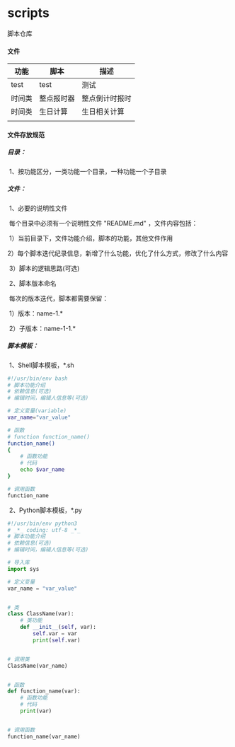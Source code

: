 # scripts
脚本仓库



#### 文件

| 功能   | 脚本       | 描述           |
| ------ | ---------- | -------------- |
| test   | test       | 测试           |
| 时间类 | 整点报时器 | 整点倒计时报时 |
| 时间类 | 生日计算   | 生日相关计算   |
|        |            |                |



#### 文件存放规范

##### 目录：

​	1、按功能区分，一类功能一个目录，一种功能一个子目录

##### 文件：

​	1、必要的说明性文件

​		每个目录中必须有一个说明性文件 "README.md" ，文件内容包括：

​		1）当前目录下，文件功能介绍，脚本的功能，其他文件作用

​		2）每个脚本迭代纪录信息，新增了什么功能，优化了什么方式，修改了什么内容

​		3）脚本的逻辑思路(可选)

​	2、脚本版本命名

​		每次的版本迭代，脚本都需要保留：

​		1）版本：name-1.*

​		2）子版本：name-1-1.*



##### 脚本模板：

​	1、Shell脚本模板，*.sh

```sh
#!/usr/bin/env bash
# 脚本功能介绍
# 依赖信息(可选)
# 编辑时间，编辑人信息等(可选)

# 定义变量(variable)
var_name="var_value"

# 函数
# function function_name()
function_name()
{
    # 函数功能
    # 代码
    echo $var_name
}

# 调用函数
function_name

```

​	2、Python脚本模板，*.py

```python
#!/usr/bin/env python3
# _*_ coding: utf-8 _*_
# 脚本功能介绍
# 依赖信息(可选)
# 编辑时间，编辑人信息等(可选)

# 导入库
import sys

# 定义变量
var_name = "var_value"


# 类
class ClassName(var):
	# 类功能
	def __init__(self, var):
		self.var = var
		print(self.var)


# 调用类
ClassName(var_name)


# 函数
def function_name(var):
	# 函数功能
	# 代码
	print(var)


# 调用函数
function_name(var_name)

```

